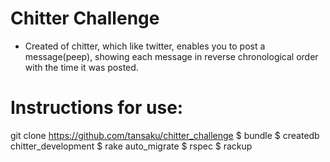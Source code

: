 Chitter Challenge
=================
* Created of chitter, which like twitter, enables you to post a message(peep), showing each message in reverse chronological order with the time it was posted.  

Instructions for use:
=================
git clone https://github.com/tansaku/chitter_challenge
$ bundle
$ createdb chitter_development
$ rake auto_migrate
$ rspec
$ rackup
